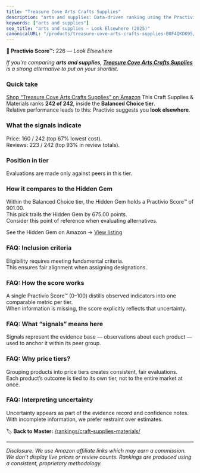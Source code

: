```yaml
---
title: "Treasure Cove Arts Crafts Supplies"
description: "arts and supplies: Data-driven ranking using the Practivio Score™. Positioned by quality, value, demand, findability, momentum."
keywords: ["arts and supplies"]
seo_title: "arts and supplies — Look Elsewhere (2025)"
canonicalURL: "/products/treasure-cove-arts-crafts-supplies-B0F4QKDK95/"
---
```


**🚫 Practivio Score™:** 226 — _Look Elsewhere_


*If you're comparing **arts and supplies**, **[Treasure Cove Arts Crafts Supplies](https://www.amazon.com/dp/B0F4QKDK95?tag=practivio-20)** is a strong alternative to put on your shortlist.*
### Quick take
[Shop “Treasure Cove Arts Crafts Supplies” on Amazon](https://www.amazon.com/dp/B0F4QKDK95?tag=practivio-20)
This Craft Supplies & Materials ranks **242 of 242**, inside the **Balanced Choice tier**.  
Relative performance leads to this: Practivio suggests you **look elsewhere**.

### What the signals indicate
Price: 160 / 242 (top 67% lowest cost).  
Reviews: 223 / 242 (top 93% in review totals).  

### Position in tier
Evaluations are made only against peers in this tier.

### How it compares to the Hidden Gem
Within the Balanced Choice tier, the Hidden Gem holds a Practivio Score™ of 901.00.  
This pick trails the Hidden Gem by 675.00 points.  
Consider this point of reference when evaluating alternatives.  

See the Hidden Gem on Amazon → [View listing](https://www.amazon.com/dp/B0013CDGT6?tag=practivio-20)

### FAQ: Inclusion criteria
Eligibility requires meeting fundamental criteria.  
This ensures fair alignment when assigning designations.

### FAQ: How the score works
A single Practivio Score™ (0–100) distills observed indicators into one comparable metric per tier.  
When information is missing, the score explicitly reflects that uncertainty.

### FAQ: What “signals” means here
Signals represent the evidence base — observations about each product — used to anchor it within its peer group.

### FAQ: Why price tiers?
Grouping products into price tiers creates consistent, fair evaluations.  
Each product’s outcome is tied to its own tier, not to the entire market at once.

### FAQ: Interpreting uncertainty
Uncertainty appears as part of the evidence record and confidence notes.  
With incomplete information, we prefer restraint over estimates.


🏷️ **Back to Master:** [/rankings/craft-supplies-materials/](/rankings/craft-supplies-materials/)

---
_Disclosure: We use Amazon affiliate links which may earn a commission. We don’t display live prices or review counts. Rankings are produced using a consistent, proprietary methodology._
